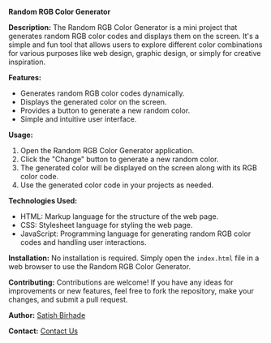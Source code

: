 **Random RGB Color Generator**

**Description:**
The Random RGB Color Generator is a mini project that generates random RGB color codes and displays them on the screen. It's a simple and fun tool that allows users to explore different color combinations for various purposes like web design, graphic design, or simply for creative inspiration.

**Features:**
- Generates random RGB color codes dynamically.
- Displays the generated color on the screen.
- Provides a button to generate a new random color.
- Simple and intuitive user interface.

**Usage:**
1. Open the Random RGB Color Generator application.
2. Click the "Change" button to generate a new random color.
3. The generated color will be displayed on the screen along with its RGB color code.
4. Use the generated color code in your projects as needed.

**Technologies Used:**
- HTML: Markup language for the structure of the web page.
- CSS: Stylesheet language for styling the web page.
- JavaScript: Programming language for generating random RGB color codes and handling user interactions.

**Installation:**
No installation is required. Simply open the `index.html` file in a web browser to use the Random RGB Color Generator.

**Contributing:**
Contributions are welcome! If you have any ideas for improvements or new features, feel free to fork the repository, make your changes, and submit a pull request.

**Author:**
[Satish Birhade](https://github.com/SatishB15)

**Contact:**
[Contact Us](mailto:satishbirhade16@gmail.com)

